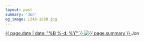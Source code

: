 ```yaml
---
layout: post
summary: 'Jon'
og_image: 1248-1280.jpg
---
```


<p>
 <time>
  <a href="/1248">
   {{ page.date | date: "%B %-d, %Y" }}
  </a>
 </time>
 <a href="/1248">
  <img alt="{{ page.summary }}" data-taken="12/6/2020" sizes="(min-width: 700px) 50vw, calc(100vw - 2rem)" src="{{ site.assets_url }}/1248-640.jpg" srcset="{{ site.assets_url }}/1248-320.jpg 320w, {{ site.assets_url }}/1248-640.jpg 640w, {{ site.assets_url }}/1248-960.jpg 960w, {{ site.assets_url }}/1248-1280.jpg 1280w"/>
 </a>
 <span>
  Jon
 </span>
</p>

